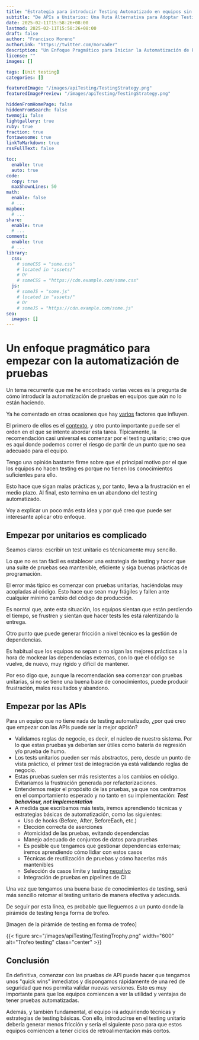 ```yaml
---
title: "Estrategia para introducir Testing Automatizado en equipos sin experiencia"
subtitle: "De APIs a Unitarios: Una Ruta Alternativa para Adoptar Testing Automatizado"
date: 2025-02-11T15:58:26+08:00
lastmod: 2025-02-11T15:58:26+08:00
draft: false
author: "Francisco Moreno"
authorLink: "https://twitter.com/morvader"
description: "Un Enfoque Pragmático para Iniciar la Automatización de Pruebas"
license: ""
images: []

tags: [Unit testing]
categories: []

featuredImage: "/images/apiTesting/TestingStrategy.png"
featuredImagePreview: "/images/apiTesting/TestingStrategy.png"

hiddenFromHomePage: false
hiddenFromSearch: false
twemoji: false
lightgallery: true
ruby: true
fraction: true
fontawesome: true
linkToMarkdown: true
rssFullText: false

toc:
  enable: true
  auto: true
code:
  copy: true
  maxShownLines: 50
math:
  enable: false
  # ...
mapbox:
  # ...
share:
  enable: true
  # ...
comment:
  enable: true
  # ...
library:
  css:
    # someCSS = "some.css"
    # located in "assets/"
    # Or
    # someCSS = "https://cdn.example.com/some.css"
  js:
    # someJS = "some.js"
    # located in "assets/"
    # Or
    # someJS = "https://cdn.example.com/some.js"
seo:
  images: []
---
```

<!--more-->

# Un enfoque pragmático para empezar con la automatización de pruebas

Un tema recurrente que me he encontrado varias veces es la pregunta de cómo introducir la automatización de pruebas en equipos que aún no lo están haciendo.

Ya he comentado en otras ocasiones que hay [varios](https://medium.com/@morvader/es-el-rol-de-qa-necesario-en-los-equipos-ac6858586c7b) factores que influyen.

El primero de ellos es el [contexto](https://medium.com/@morvader/testing-iceberg-2cc7501f4e06), y otro punto importante puede ser el orden en el que se intente abordar esta tarea. Típicamente, la recomendación casi universal es comenzar por el testing unitario; creo que es aquí donde podemos correr el riesgo de partir de un punto que no sea adecuado para el equipo.

Tengo una opinión bastante firme sobre que el principal motivo por el que los equipos no hacen testing es porque no tienen los conocimientos suficientes para ello.

Esto hace que sigan malas prácticas y, por tanto, lleva a la frustración en el medio plazo. Al final, esto termina en un abandono del testing automatizado.

Voy a explicar un poco más esta idea y por qué creo que puede ser interesante aplicar otro enfoque.

## Empezar por unitarios es complicado

Seamos claros: escribir un test unitario es técnicamente muy sencillo.

Lo que no es tan fácil es establecer una estrategia de testing y hacer que una suite de pruebas sea mantenible, eficiente y siga buenas prácticas de programación.

El error más típico es comenzar con pruebas unitarias, haciéndolas muy acopladas al código. Esto hace que sean muy frágiles y fallen ante cualquier mínimo cambio del código de producción.

Es normal que, ante esta situación, los equipos sientan que están perdiendo el tiempo, se frustren y sientan que hacer tests les está ralentizando la entrega.

Otro punto que puede generar fricción a nivel técnico es la gestión de dependencias.

Es habitual que los equipos no sepan o no sigan las mejores prácticas a la hora de mockear las dependencias externas, con lo que el código se vuelve, de nuevo, muy rígido y difícil de mantener.

Por eso digo que, aunque la recomendación sea comenzar con pruebas unitarias, si no se tiene una buena base de conocimientos, puede producir frustración, malos resultados y abandono.

## Empezar por las APIs

Para un equipo que no tiene nada de testing automatizado, ¿por qué creo que empezar con las APIs puede ser la mejor opción?

- Validamos reglas de negocio, es decir, el núcleo de nuestro sistema. Por lo que estas pruebas ya deberían ser útiles como batería de regresión y/o prueba de humo.
- Los tests unitarios pueden ser más abstractos, pero, desde un punto de vista práctico, el primer test de integración ya está validando reglas de negocio.
- Estas pruebas suelen ser más resistentes a los cambios en código. Evitaríamos la frustración generada por refactorizaciones.
- Entendemos mejor el propósito de las pruebas, ya que nos centramos en el comportamiento esperado y no tanto en su implementación: ***Test behaviour, not implementation***
- A medida que escribamos más tests, iremos aprendiendo técnicas y estrategias básicas de automatización, como las siguientes:
  - Uso de hooks (Before, After, BeforeEach, etc.)
  - Elección correcta de aserciones
  - Atomicidad de las pruebas, evitando dependencias
  - Manejo adecuado de conjuntos de datos para pruebas
  - Es posible que tengamos que gestionar dependencias externas; iremos aprendiendo cómo lidiar con estos casos
  - Técnicas de reutilización de pruebas y cómo hacerlas más mantenibles
  - Selección de casos límite y testing [negativo](https://testingfromthetrenches.com/negativetesting/)
  - Integración de pruebas en pipelines de CI

Una vez que tengamos una buena base de conocimientos de testing, será más sencillo retomar el testing unitario de manera efectiva y adecuada.

De seguir por esta línea, es probable que lleguemos a un punto donde la pirámide de testing tenga forma de trofeo.

[Imagen de la pirámide de testing en forma de trofeo]

{{< figure src="/images/apiTesting/TestingTrophy.png" width="600" alt="Trofeo testing" class="center" >}}

## Conclusión

En definitiva, comenzar con las pruebas de API puede hacer que tengamos unos "quick wins" inmediatos y dispongamos rápidamente de una red de seguridad que nos permita validar nuevas versiones. Esto es muy importante para que los equipos comiencen a ver la utilidad y ventajas de tener pruebas automatizadas.

Además, y también fundamental, el equipo irá adquiriendo técnicas y estrategias de testing básicas. Con ello, introducirse en el testing unitario debería generar menos fricción y sería el siguiente paso para que estos equipos comiencen a tener ciclos de retroalimentación más cortos.
